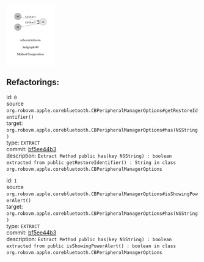 <img src=subgraph_atomic_9.svg width=25%>

## Refactorings:

id: `0`\
source `org.robovm.apple.corebluetooth.CBPeripheralManagerOptions#getRestoreIdentifier()`\
target: `org.robovm.apple.corebluetooth.CBPeripheralManagerOptions#has(NSString)`\
type: `EXTRACT`\
commit: [bf5ee44b3](https://github.com/robovm/robovm/commit/bf5ee44b3b576e01ab09cae9f50300417b01dc07)\
description: `Extract Method public has(key NSString) : boolean extracted from public getRestoreIdentifier() : String in class org.robovm.apple.corebluetooth.CBPeripheralManagerOptions`

id: `1`\
source `org.robovm.apple.corebluetooth.CBPeripheralManagerOptions#isShowingPowerAlert()`\
target: `org.robovm.apple.corebluetooth.CBPeripheralManagerOptions#has(NSString)`\
type: `EXTRACT`\
commit: [bf5ee44b3](https://github.com/robovm/robovm/commit/bf5ee44b3b576e01ab09cae9f50300417b01dc07)\
description: `Extract Method public has(key NSString) : boolean extracted from public isShowingPowerAlert() : boolean in class org.robovm.apple.corebluetooth.CBPeripheralManagerOptions`

